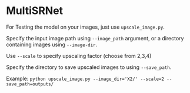 # MultiSRNet

For Testing the model on your images, just use `upscale_image.py`.

Specify the input image path using `--image_path` argument, or a directory containing images using `--image-dir`.

Use `--scale` to specify upscaling factor (choose from 2,3,4)

Specify the directory to save upscaled images to using `--save_path`.

Example: `python upscale_image.py --image_dir='X2/' --scale=2 --save_path=outputs/`
